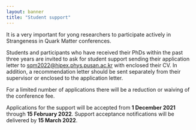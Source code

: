 ```yaml
---
layout: banner
title: "Student support"
---
```


It is a very important for yong researchers to participate actively in Strangeness in Quark Matter conferences. 

Students and participants who have received their PhDs within the past three years are invited to ask for student support sending their application letter to sqm2022@hipex.phys.pusan.ac.kr with enclosed their CV. In addition, a recommendation letter should be sent separately from their supervisor or enclosed to the application letter.

For a limited number of applications there will be a reduction or waiving of the conference fee.

Applications for the support will be accepted from **1 December 2021** through **15 February 2022**. Support acceptance notifications will be delivered by **15 March 2022**.